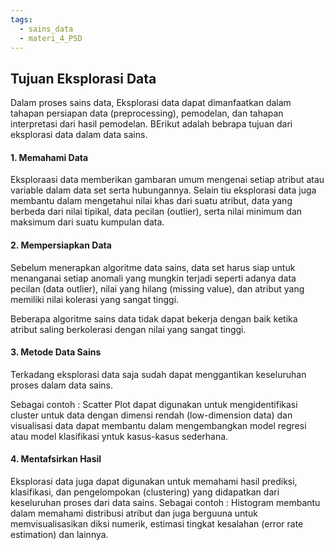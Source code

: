 ```yaml
---
tags:
  - sains_data
  - materi_4_PSD
---
```


## Tujuan Eksplorasi Data

Dalam proses sains data, Eksplorasi data dapat dimanfaatkan dalam tahapan persiapan data (preprocessing), pemodelan, dan tahapan interpretasi dari hasil pemodelan. BErikut adalah bebrapa tujuan dari eksplorasi data dalam data sains.

#### 1. Memahami Data

Eksploraasi data memberikan gambaran umum mengenai setiap atribut atau variable dalam data set serta hubungannya. Selain tiu eksplorasi data juga membantu dalam mengetahui nilai khas dari suatu atribut, data yang berbeda dari nilai tipikal, data pecilan (outlier), serta nilai minimum dan maksimum dari suatu kumpulan data.

#### 2. Mempersiapkan Data

Sebelum menerapkan algoritme data sains, data set harus siap untuk menanganai setiap anomali yang mungkin terjadi seperti adanya data pecilan (data outlier), nilai yang hilang (missing value), dan atribut yang memiliki nilai kolerasi yang sangat tinggi.

Beberapa algoritme sains data tidak dapat bekerja dengan baik ketika atribut saling berkolerasi dengan nilai yang sangat tinggi.

#### 3. Metode Data Sains

Terkadang eksplorasi data saja sudah dapat menggantikan keseluruhan proses dalam data sains. 

Sebagai contoh : Scatter Plot dapat digunakan untuk mengidentifikasi cluster untuk data dengan dimensi rendah (low-dimension data) dan visualisasi data dapat membantu dalam mengembangkan model regresi atau model klasifikasi yntuk kasus-kasus sederhana.

#### 4. Mentafsirkan Hasil

Eksplorasi data juga dapat digunakan untuk memahami hasil prediksi, klasifikasi, dan pengelompokan (clustering) yang didapatkan dari keseluruhan proses dari data sains. Sebagai contoh : Histogram membantu dalam memahami distribusi atribut dan juga berguuna untuk memvisualisasikan diksi numerik, estimasi tingkat kesalahan (error rate estimation) dan lainnya.

